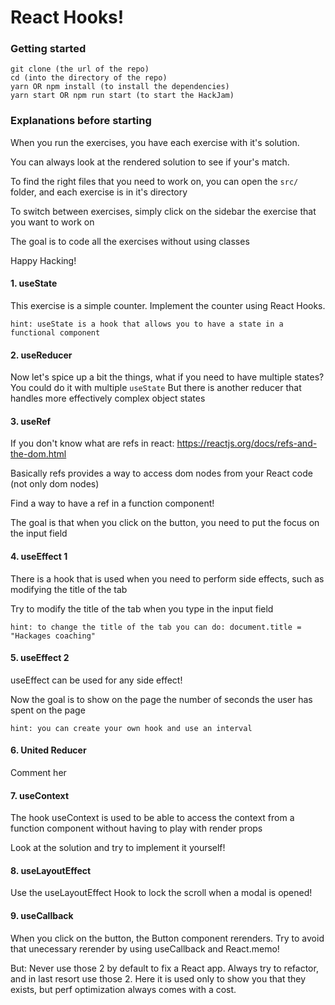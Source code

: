 # React Hooks!

### Getting started

```
git clone (the url of the repo)
cd (into the directory of the repo)
yarn OR npm install (to install the dependencies)
yarn start OR npm run start (to start the HackJam)

```

### Explanations before starting

When you run the exercises, you have each exercise with it's solution.

You can always look at the rendered solution to see if your's match.

To find the right files that you need to work on, you can open the `src/` folder, and each exercise is in it's directory

To switch between exercises, simply click on the sidebar the exercise that you want to work on

The goal is to code all the exercises without using classes

Happy Hacking!

#### 1. useState

This exercise is a simple counter. Implement the counter using React Hooks.

`hint: useState is a hook that allows you to have a state in a functional component`

#### 2. useReducer

Now let's spice up a bit the things, what if you need to have multiple states? You could do it with multiple `useState`
But there is another reducer that handles more effectively complex object states

#### 3. useRef

If you don't know what are refs in react: https://reactjs.org/docs/refs-and-the-dom.html

Basically refs provides a way to access dom nodes from your React code (not only dom nodes)

Find a way to have a ref in a function component!

The goal is that when you click on the button, you need to put the focus on the input field

#### 4. useEffect 1

There is a hook that is used when you need to perform side effects, such as modifying the title of the tab

Try to modify the title of the tab when you type in the input field

`hint: to change the title of the tab you can do: document.title = "Hackages coaching"`

#### 5. useEffect 2

useEffect can be used for any side effect!

Now the goal is to show on the page the number of seconds the user has spent on the page

`hint: you can create your own hook and use an interval`

#### 6. United Reducer

Comment her 

#### 7. useContext

The hook useContext is used to be able to access the context from a function component without having to play with render props

Look at the solution and try to implement it yourself!

#### 8. useLayoutEffect

Use the useLayoutEffect Hook to lock the scroll when a modal is opened!

#### 9. useCallback

When you click on the button, the Button component rerenders. Try to avoid that unecessary rerender by using useCallback and React.memo!

But: Never use those 2 by default to fix a React app. Always try to refactor, and in last resort use those 2. Here it is used only to show you that they exists, but perf optimization always comes with a cost.
